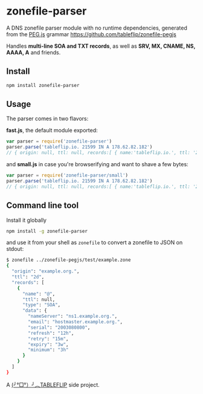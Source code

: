 # zonefile-parser

A DNS zonefile parser module with no runtime dependencies, generated from the [PEG.js](https://github.com/pegjs/pegjs) grammar https://github.com/tableflip/zonefile-pegjs

Handles **multi-line SOA and TXT records**, as well as **SRV, MX, CNAME, NS, AAAA, A** and friends.

## Install

```sh
npm install zonefile-parser
```

## Usage

The parser comes in two flavors:

 **fast.js**, the default module exported:

```js
var parser = require('zonefile-parser')
parser.parse('tableflip.io. 21599 IN A 178.62.82.182')
// { origin: null, ttl: null, records:[ { name:'tableflip.io.', ttl: '21599', type:'A', data: '178.62.82.182' } ] }
```

and **small.js** in case you're browserifying and want to shave a few bytes:

```js
var parser = require('zonefile-parser/small')
parser.parse('tableflip.io. 21599 IN A 178.62.82.182')
// { origin: null, ttl: null, records:[ { name:'tableflip.io.', ttl: '21599', type:'A', data: '178.62.82.182' } ] }
```

## Command line tool

Install it globally

 ```sh
 npm install -g zonefile-parser
 ```

and use it from your shell as `zonefile` to convert a zonefile to JSON on stdout:

```sh
$ zonefile ../zonefile-pegjs/test/example.zone
{
  "origin": "example.org.",
  "ttl": "2d",
  "records": [
    {
      "name": "@",
      "ttl": null,
      "type": "SOA",
      "data": {
        "nameServer": "ns1.example.org.",
        "email": "hostmaster.example.org.",
        "serial": "2003080800",
        "refresh": "12h",
        "retry": "15m",
        "expiry": "3w",
        "minimum": "3h"
      }
    }
  ]
}
```

A [(╯°□°）╯︵TABLEFLIP](https://tableflip.io) side project.

